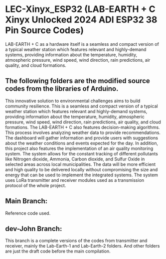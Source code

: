 # LEC-Xinyx_ESP32 (LAB-EARTH + C Xinyx Unlocked 2024 ADI ESP32 38 Pin Source Codes) 
LAB-EARTH + C as a hardware itself is a seamless and compact version of a typical weather station which features relevant and highly-demand systems, providing information about the temperature, humidity, atmospheric pressure, wind speed, wind direction, rain predictions, air quality, and cloud formations.

## The following folders are the modified source codes from the libraries of Arduino.
This innovative solution to environmental challenges aims to build community resilience. This is a seamless and compact version of a typical weather station which features relevant and highly-demand systems, providing information about the temperature, humidity, atmospheric pressure, wind speed, wind direction, rain predictions, air quality, and cloud formations. The LAB-EARTH + C also features decision-making algorithms. This process involves analyzing weather data to provide recommendations. The dashboard will gather information and provide users with suggestions about the weather conditions and events expected for the day. In addition, this project also features the implementation of an air quality monitoring system. The system allows for the constant tracking of different pollutants like Nitrogen dioxide, Ammonia, Carbon dioxide, and Sulfur Oxide in selected areas across local municipalities. The data will be more efficient and high quality to be delivered locally without compromising the size and energy that can be used to implement the integrated systems. The system uses LoRa transmitter and receiver modules used as a transmission protocol of the whole project.

## Main Branch:
Reference code used.

## dev-John Branch:
This branch is a complete versions of the codes from transmitter and receiver, mainly the Lab-Earth-1 and Lab-Earth-2 folders. And other folders are just the draft code before the main compilation.
